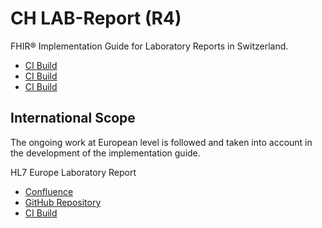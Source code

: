 # CH LAB-Report (R4)

FHIR® Implementation Guide for Laboratory Reports in Switzerland.

* [CI Build](https://build.fhir.org/ig/hl7ch/ch-lab-report/branches/master/index.html)
* [CI Build](https://build.fhir.org/ig/hl7ch/ch-lab-report/branches/develop/index.html)
* [CI Build](https://build.fhir.org/ig/hl7ch/ch-lab-report/branches/1-tvt/index.html)

## International Scope

The ongoing work at European level is followed and taken into account in the development of the implementation guide.

HL7 Europe Laboratory Report

* [Confluence](https://confluence.hl7.org/display/HEU/Laboratory+Report+FHIR+Implementation+Guide)
* [GitHub Repository](https://github.com/hl7-eu/laboratory)
* [CI Build](https://build.fhir.org/ig/hl7-eu/laboratory/branches/master/index.html)

